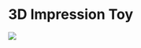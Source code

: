 # 3D Impression Toy

![](https://thumbs.gfycat.com/MasculineThirstyAustraliansilkyterrier-size_restricted.gif)
